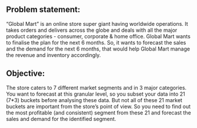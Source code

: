 ## Problem statement:

“Global Mart” is an online store super giant having worldwide operations. It takes orders and delivers across the globe and deals with all the major product categories - consumer, corporate & home office. Global Mart wants to finalise the plan for the next 6 months.  So, it wants to forecast the sales and the demand for the next 6 months, that would help Global Mart manage the revenue and inventory accordingly.
 
## Objective:

The store caters to 7 different market segments and in 3 major categories. You want to forecast at this granular level, so you subset your data into 21 (7*3) buckets before analysing these data. But not all of these 21 market buckets are important from the store’s point of view. So you need to find out the most profitable (and consistent) segment from these 21 and forecast the sales and demand for the identified segment.
 
